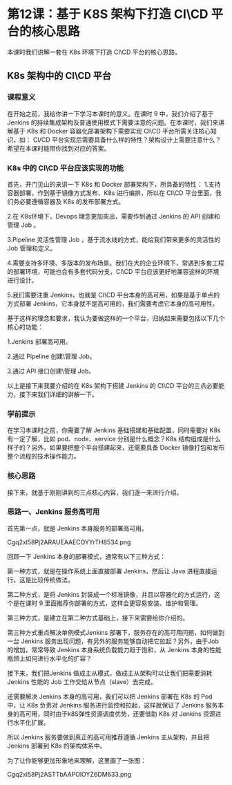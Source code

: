 # 第12课：基于 K8S 架构下打造 CI\CD 平台的核心思路

本课时我们讲解一套在 K8s 环境下打造 CI\CD 平台的核心思路。

## K8s 架构中的 CI\CD 平台

### 课程意义
在开始之前，我给你讲一下学习本课时的意义。在课时 9 中，我们介绍了基于 Jenkins 的持续集成架构及普通使用模式下需要注意的问题。在本课时，我们来讲解基于 K8s 和 Docker 容器化部署架构下需要实现 CI\CD 平台所需关注核心知识，如： CI/CD 平台实现后需要具备什么样的特性？架构设计上需要注意什么？希望在本课时能带你找到对应的答案。
### K8s 中的 CI\CD 平台应该实现的功能
首先，开门见山的来讲一下 K8s 和 Docker 部署架构下，所具备的特性：
1.支持容器部署，作到基于镜像方式发布、K8s 进行编排，所以在 CI\CD 平台里面，我们务必要遵循容器及 K8s 的发布部署方式。

2.在 K8s环境下，Devops 理念更加突出，需要作到通过 Jenkins 的 API 创建和管理 Job 。

3.Pipeline 灵活性管理 Job ，基于流水线的方式，能给我们带来更多的灵活性的 Job 管理和定义。

4.需要支持多环境、多版本的发布场景。我们在大的企业环境下，常遇到多套工程的部署环境，可能也会有多套代码分支，CI\CD 平台应该更好地兼容这样的环境进行设计。

5.我们需要注重 Jenkins，也就是 CI\CD 平台本身的高可用，如果是基于单点的方式部署 Jenkins，它本身就不是高可用的，我们需要考虑它本身的高可用性。

基于这样的理念和要求，我认为要做这样的一个平台，归纳起来需要包括以下几个核心的功能：

1.Jenkins 部署高可用。

2.通过 Pipeline 创建\管理 Job。

3.通过 API 接口创建\管理 Job。

以上是接下来我要介绍的在 K8s 架构下搭建 Jenkins 的 CI\CD 平台的三点必要能力，接下来我们详细的讲解一下。

### 学前提示
在学习本课时之前，你需要了解 Jenkins 基础搭建和基础配置，同时需要对 K8s 有一定了解，比如 pod、node、service 分别是什么概念？K8s 结构组成是什么样子的？另外，如果要把整个平台搭建起来，还需要具备 Docker 镜像打包和发布整个流程的技术操作能力。

### 核心思路

接下来，就基于刚刚讲到的三点核心内容，我们逐一来进行介绍。

### 思路一、Jenkins 服务高可用

首先第一点，就是 Jenkins 本身服务的部署高可用。

Cgq2xl58Pj2ARAUEAAECOYYrTH8534.png

回顾一下 Jenkins 本身的部署模式，通常有以下三种方式：

第一种方式，就是在操作系统上面直接部署 Jenkins，然后让 Java 进程直接运行，这是比较传统做法。



第二种方式，是将 Jenkins 封装成一个标准镜像，并且以容器化的方式运行，这个是在课时 9 里面推荐你部署的方式，这样会更容易安装、维护和管理。



第三种方式，是建立在第二种方式基础上，接下来需要给你介绍的。



第三种方式重点解决单例模式Jenkins 部署下，服务存在的高可用问题，如何做到一台 Jenkins 服务出现问题，有另外的服务能够自动把它拉起？另外，由于Job 的增加，常常导致 Jenkins 本身系统负载能力趋于饱和，从 Jenkins 本身的性能瓶颈上如何进行水平化的扩容？



接下来，我们把Jenkins 做成主从模式，做成主从架构可以让我们把需要消耗 Jenkins 性能的 Job 工作交给从节点（slave）去完成。



还需要解决 Jenkins 本身的高可用，我们可以把 Jenkins 部署在 K8s 的 Pod 中，让 K8s 负责对 Jenkins 服务进行监控和拉起，这样就保证了 Jenkins 服务本身的高可用，同时由于k8S弹性资源调度优势，还要借助 K8s 对 Jenkins 资源进行水平化扩展。



所以 Jenkins 服务要做到真正的高可用推荐遵循 Jenkins 主从架构，并且把 Jenkins 部署到 K8s 的架构体系中。



为了让你能够更加形象地来理解，这里画了一张图：

Cgq2xl58Pj2ASTTbAAPOlOYZ6DM633.png
